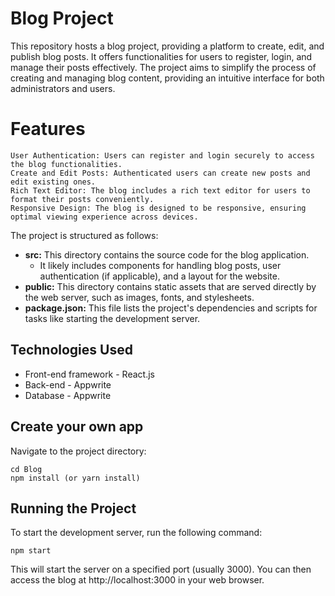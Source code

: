 # Blog Project 
This repository hosts a blog project, providing a platform to create, edit, and publish blog posts. It offers functionalities for users to register, login, and manage their posts effectively. The project aims to simplify the process of creating and managing blog content, providing an intuitive interface for both administrators and users.

# Features 
    User Authentication: Users can register and login securely to access the blog functionalities.
    Create and Edit Posts: Authenticated users can create new posts and edit existing ones.
    Rich Text Editor: The blog includes a rich text editor for users to format their posts conveniently.
    Responsive Design: The blog is designed to be responsive, ensuring optimal viewing experience across devices.

The project is structured as follows:

* **src:** This directory contains the source code for the blog application. 
    * It likely includes components for handling blog posts, user authentication (if applicable), and a layout for the website.
* **public:** This directory contains static assets that are served directly by the web server, such as images, fonts, and stylesheets.
* **package.json:** This file lists the project's dependencies and scripts for tasks like starting the development server.

## Technologies Used

* Front-end framework - React.js
* Back-end - Appwrite
* Database - Appwrite

## Create your own app

Navigate to the project directory:

```
cd Blog
npm install (or yarn install)
```
## Running the Project

To start the development server, run the following command:

```npm start ```

This will start the server on a specified port (usually 3000). You can then access the blog at http://localhost:3000 in your web browser.